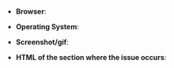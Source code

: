 <!--
Thank you for reporting an issue. Please make sure that your style is up to
date and you checked the recent commits that your issue wasn't recently
addressed.
-->

* **Browser**:
* **Operating System**:
* **Screenshot/gif**:

* **HTML of the section where the issue occurs**:

<!-- You can get the HTML by right click on the element, look for the
     highlighted node in the DevTools, right click it and select
     Copy -> Outer HTML
-->

````html

````
